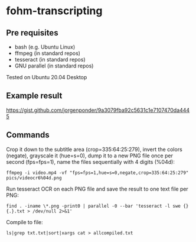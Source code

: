 # fohm-transcripting

## Pre requisites

* bash (e.g. Ubuntu Linux)
* ffmpeg (in standard repos)
* tesseract (in standard repos)
* GNU parallel (in standard repos)

Tested on Ubuntu 20.04 Desktop

## Example result

https://gist.github.com/jorgenponder/9a3079fba92c5631c1e7107470da4445

## Commands

Crop it down to the subtitle area (crop=335:64:25:279), invert the colors (negate), grayscale it (hue=s=0), dump it to a new PNG file once per second (fps=fps=1), name the files sequentially with 4 digits (%04d):

```ffmpeg -i video.mp4 -vf "fps=fps=1,hue=s=0,negate,crop=335:64:25:279" pics/videocr6%04d.png```

Run tesseract OCR on each PNG file and save the result to one text file per PNG:

```find . -iname \*.png -print0 | parallel -0 --bar 'tesseract -l swe {} {.}.txt > /dev/null 2>&1'```

Compile to file:

```ls|grep txt.txt|sort|xargs cat > allcompiled.txt```

